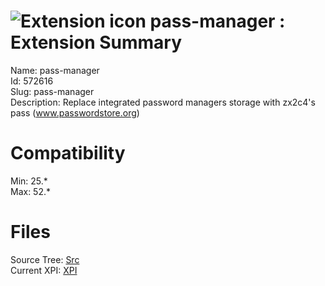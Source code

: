 # ![Extension icon](https://addons.thunderbird.net/static/img/addon-icons/default-64.png) pass-manager : Extension Summary

Name: pass-manager  
Id: 572616  
Slug: pass-manager  
Description: Replace integrated password managers storage with zx2c4's pass (<a rel="nofollow" href="https://outgoing.prod.mozaws.net/v1/2a6bfe58cfabc7811b5d2f8102691e4819fd60c814359fd5601e4816b396d4a9/http%3A//www.passwordstore.org">www.passwordstore.org</a>)
  

# Compatibility
Min: 25.*  
Max: 52.*  

# Files

Source Tree: [Src](C:/Dev/Thunderbird/ThunderKdB/xall/xOther/572616-pass-manager/src)  
Current XPI: [XPI](C:/Dev/Thunderbird/ThunderKdB/xall/xOther/572616-pass-manager/xpi)  



